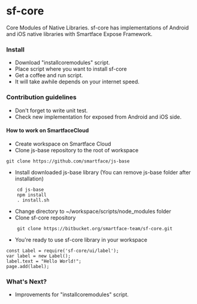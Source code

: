 sf-core 
===================

Core Modules of Native Libraries. sf-core has implementations of Android and iOS native libraries with Smartface Expose Framework.

### Install ###

* Download "installcoremodules" script.
* Place script where you want to install sf-core
* Get a coffee and run script.
* It will take awhile depends on your internet speed.

### Contribution guidelines ###

* Don't forget to write unit test.
* Check new implementation for exposed from Android and iOS side. 

#### How to work on SmartfaceCloud ####

* Create workspace on Smartface Cloud
* Clone js-base repository to the root of workspace
```
git clone https://github.com/smartface/js-base
```
* Install downloaded js-base library (You can remove js-base folder after installation)
```
    cd js-base
    npm install
    . install.sh
```
* Change directory to ~/workspace/scripts/node_modules folder
* Clone sf-core repository
```
    git clone https://bitbucket.org/smartface-team/sf-core.git
```
* You're ready to use sf-core library in your workspace
```
const Label = require('sf-core/ui/label');
var label = new Label();
label.text = "Hello World!";
page.add(label);
```
### What's Next? ###

* Improvements for "installcoremodules" script.